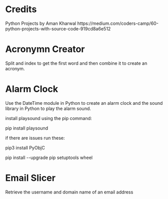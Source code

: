 <h1>Credits</h1>
Python Projects by Aman Kharwal https://medium.com/coders-camp/60-python-projects-with-source-code-919cd8a6e512

<h1>Acronymn Creator</h1>
Split and index to get the first word and then combine it to create an acronym.

<h1>Alarm Clock</h1>
Use the DateTime module in Python to create an alarm clock and the sound library in Python to play the alarm sound.

install playsound using the pip command:

pip install playsound

if there are issues run these:

pip3 install PyObjC

pip install --upgrade pip setuptools wheel

<h1>Email Slicer</h1>
Retrieve the username and domain name of an email address